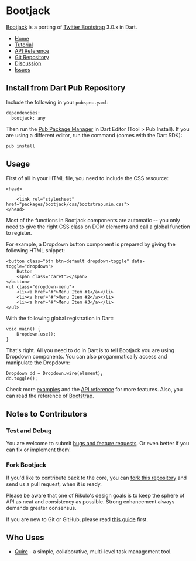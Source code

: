 # Bootjack

[Bootjack](http://rikulo.org) is a porting of [Twitter Bootstrap](http://getbootstrap.com/) 3.0.x in Dart.

* [Home](http://rikulo.org)
* [Tutorial](http://blog.rikulo.org/posts/2013/May/General/bootjack-and-dquery/)
* [API Reference](http://www.dartdocs.org/documentation/bootjack/0.6.7/index.html)
* [Git Repository](https://github.com/rikulo/bootjack)
* [Discussion](http://stackoverflow.com/questions/tagged/rikulo)
* [Issues](https://github.com/rikulo/bootjack/issues)

## Install from Dart Pub Repository

Include the following in your `pubspec.yaml`:

    dependencies:
      bootjack: any

Then run the [Pub Package Manager](http://pub.dartlang.org/doc) in Dart Editor (Tool > Pub Install). If you are using a different editor, run the command
(comes with the Dart SDK):

    pub install

## Usage

First of all in your HTML file, you need to include the CSS resource:
  
	<head>
		...
		<link rel="stylesheet" href="packages/bootjack/css/bootstrap.min.css">
	</head>

Most of the functions in Bootjack components are automatic -- you only need to give the right CSS class on DOM elements and call a global function to register.

For example, a Dropdown button component is prepared by giving the following HTML snippet:

	<button class="btn btn-default dropdown-toggle" data-toggle="dropdown">
		Button
		<span class="caret"></span>
	</button>
	<ul class="dropdown-menu">
		<li><a href="#">Menu Item #1</a></li>
		<li><a href="#">Menu Item #2</a></li>
		<li><a href="#">Menu Item #3</a></li>
	</ul>

With the following global registration in Dart:

	void main() {
		Dropdown.use();
	}

That's right. All you need to do in Dart is to tell Bootjack you are using Dropdown components. You can also progammatically access and manipulate the Dropdown:

	Dropdown dd = Dropdown.wire(element);
	dd.toggle();

Check more [examples](https://github.com/rikulo/bootjack/tree/master/example) and the [API reference](http://api.rikulo.org/bootjack/latest/bootjack.html) for more features. Also, you can read the reference of [Bootstrap](http://getbootstrap.com/getting-started/).

## Notes to Contributors

### Test and Debug

You are welcome to submit [bugs and feature requests](https://github.com/rikulo/bootjack/issues). Or even better if you can fix or implement them!

### Fork Bootjack

If you'd like to contribute back to the core, you can [fork this repository](https://help.github.com/articles/fork-a-repo) and send us a pull request, when it is ready.

Please be aware that one of Rikulo's design goals is to keep the sphere of API as neat and consistency as possible. Strong enhancement always demands greater consensus.

If you are new to Git or GitHub, please read [this guide](https://help.github.com/) first.

## Who Uses

* [Quire](https://quire.io) - a simple, collaborative, multi-level task management tool.
